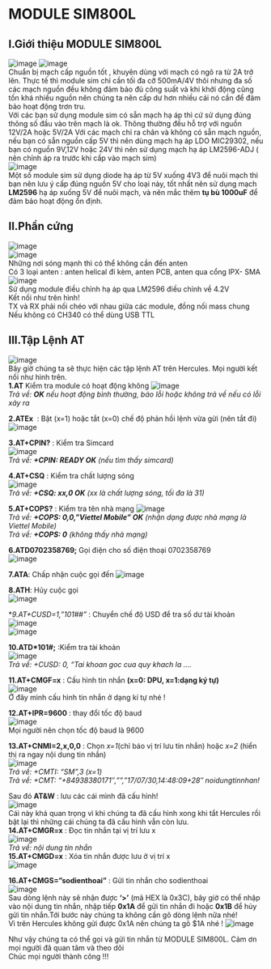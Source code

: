 # MODULE SIM800L
## I.Giới thiệu MODULE SIM800L
![image](https://user-images.githubusercontent.com/86427371/146665885-047bd1b6-f462-4f83-b7e4-dfc39415e1e3.png)
![image](https://user-images.githubusercontent.com/86427371/146665892-799747d0-0938-4859-9223-51c0f5bec8f3.png)  
 Chuẩn bị mạch cấp nguồn tốt , khuyên dùng với mạch có ngõ ra từ 2A trở lên. Thực tế thì module sim chỉ cần tối đa cỡ 500mA/4V thôi nhưng đa số các mạch nguồn đều không đảm bảo đủ công suất và khi khởi động cũng tốn khá nhiều nguồn nên chúng ta nên cấp dư hơn nhiều cái nó cần để đảm bảo hoạt động trơn tru.  
 Với các bạn sử dụng module sim có sẵn mạch hạ áp thì cứ sử dụng đúng thông số đầu vào trên mạch là ok. Thông thường đều hỗ trợ với nguồn 12V/2A hoặc 5V/2A
Với các mạch chỉ ra chân và không có sẵn mạch nguồn, nếu bạn có sẵn nguồn cấp 5V thì nên dùng mạch hạ áp LDO MIC29302, nếu bạn có nguồn 9V,12V hoặc 24V thì nên sử dụng mạch hạ áp LM2596-ADJ ( nên chỉnh áp ra trước khi cấp vào mạch sim)  
![image](https://user-images.githubusercontent.com/86427371/146665990-cdb265e9-e8e9-4844-acc5-7facd535bb12.png)  
Một số module sim sử dụng diode hạ áp từ 5V xuống 4V3 để nuôi mạch thì bạn nên lưu ý cấp đúng nguồn 5V cho loại này, tốt nhất nên sử dụng mạch **LM2596** hạ áp xuống 5V để nuôi mạch, và nên mắc thêm **tụ bù 1000uF** để đảm bảo hoạt động ổn định.
## II.Phần cứng  
![image](https://user-images.githubusercontent.com/86427371/146666138-612ffd35-5f2b-4d40-8965-a35ec3338373.png)  
![image](https://user-images.githubusercontent.com/86427371/146666168-68ca2048-0175-463b-ae57-9df817011e56.png)  
Những nơi sóng mạnh thì có thể không cần đến anten  
Có 3 loại anten : anten helical đi kèm, anten PCB, anten qua cổng IPX- SMA
![image](https://user-images.githubusercontent.com/86427371/146666256-a009f61f-3f8d-47cc-bc93-95de498854de.png)  
Sử dụng module điều chỉnh hạ áp qua LM2596 điều chỉnh về 4.2V  
Kết nối như trên hình!  
TX và RX phải nối chéo với nhau giữa các module, đồng  nối mass chung  
Nếu không có CH340 có thể dùng USB TTL  
## III.Tập Lệnh AT  
![image](https://user-images.githubusercontent.com/86427371/146667075-956506a8-e573-4e86-aab9-34002073df6e.png)  
Bây giờ chúng ta sẽ thực hiện các tập lệnh AT trên Hercules. Mọi người kết nối như hình trên.  
**1.AT**  Kiểm tra module có hoạt động không 
![image](https://user-images.githubusercontent.com/86427371/146667151-12a66279-c030-4960-b32d-fa865fd9f2a0.png)  
*Trả về: **OK** nếu hoạt động bình thường, báo lỗi hoặc 	không trả về nếu có lỗi xảy ra* 

**2.ATEx**  : Bật (x=1) hoặc tắt (x=0) chế độ phản hồi lệnh vừa gửi (nên tắt đi) 
![image](https://user-images.githubusercontent.com/86427371/146667194-552c8fcf-8a35-416e-80b9-c07c6fdf09ed.png)  

**3.AT+CPIN?** :  Kiểm tra Simcard  
![image](https://user-images.githubusercontent.com/86427371/146667209-8e068cae-af6a-4e52-8847-6ee3dc913c83.png)  
*Trả về: **+CPIN: READY OK** (nếu tìm thấy simcard)*  

 **4.AT+CSQ** :  Kiểm tra chất lượng sóng  
 ![image](https://user-images.githubusercontent.com/86427371/146667230-92eceaad-6116-49de-979c-08b23b275660.png)  
*Trả về: **+CSQ: xx,0 OK** (xx là chất lượng sóng, tối đa là 31)*  

**5.AT+COPS?** : Kiểm tra tên nhà mạng
![image](https://user-images.githubusercontent.com/86427371/146667248-ccd9f4ae-311d-4055-ad13-144651d357e1.png)    
*Trả về: **+COPS: 0,0,”Viettel Mobile” OK** (nhận dạng được nhà mạng là Viettel Mobile)*   
*Trả về: **+COPS: 0** (không thấy nhà mạng)*  

**6.ATD0702358769;** Gọi điện cho số điện thoại 0702358769  
![image](https://user-images.githubusercontent.com/86427371/146667265-2d30be96-514d-4403-b8ab-e0001c2aac7b.png)  

**7.ATA**: Chấp nhận cuộc gọi đến 
![image](https://user-images.githubusercontent.com/86427371/146667278-0d846327-a1df-4c94-a4ba-74bb7a8900d8.png)  

**8.ATH**: Hủy cuộc gọi  
![image](https://user-images.githubusercontent.com/86427371/146667291-d091f1c4-67d1-425c-a0dd-6e296ed46ac8.png)  

**9.AT+CUSD=1,”*101##”** : Chuyển chế độ USD để tra số dư tài khoản  
![image](https://user-images.githubusercontent.com/86427371/146667305-611adb94-3e2c-4794-9bc6-a7a51ecc2c05.png)    
![image](https://user-images.githubusercontent.com/86427371/146667322-135f46dd-3c35-4962-853f-0daf431c3474.png)  

**10.ATD*101#;** :Kiểm tra tài khoản  
![image](https://user-images.githubusercontent.com/86427371/146667370-27f4f071-e0b7-4e70-bf55-d5e8ae47d6d3.png)  
*Trả về: +CUSD: 0, “Tai khoan goc cua quy khach la ….*   

**11.AT+CMGF=x** : Cấu hình tin nhắn **(x=0: DPU, x=1:dạng ký tự)**  
![image](https://user-images.githubusercontent.com/86427371/146667467-2776ec57-e53c-4f20-835e-bdde09f8910f.png)  
Ở đây mình cấu hình tin nhắn ở dạng kí tự nhé !  

**12.AT+IPR=9600** : thay đổi tốc độ baud  
![image](https://user-images.githubusercontent.com/86427371/146667507-2d948a42-4bc3-4d89-9d4c-0123a9bb4417.png)  
Mọi người nên chọn tốc độ baud là 9600  

**13.AT+CNMI=2,x,0,0** : Chọn *x=1*(chỉ báo vị trí lưu tin nhắn) hoặc *x=2* (hiển thị ra ngay nội dung tin nhắn)  
![image](https://user-images.githubusercontent.com/86427371/146667538-79976c19-2318-49dc-a9b7-818d56b85096.png)  
*Trả về: +CMTI: “SM”,3 (x=1)*  
*Trả về: +CMT: “+84938380171″,””,”17/07/30,14:48:09+28″ noidungtinnhan!*  

Sau đó **AT&W** : lưu các cái mình đã cấu hình!  
![image](https://user-images.githubusercontent.com/86427371/146667567-3c3bd99f-1b16-436b-803a-3c49bafc48f2.png)  
Cái này khá quan trọng vì khi chúng ta đã cấu hình xong khi tắt Hercules rồi bật lại thì những  cái chúng ta đã cấu hình vẫn còn lưu.  
**14.AT+CMGR=x** : Đọc tin nhắn tại vị trí lưu x  
![image](https://user-images.githubusercontent.com/86427371/146667616-28df0b76-afcf-4c16-921b-7db562f156b0.png)  
*Trả về: nội dung tin nhắn*  
**15.AT+CMGD=x** : Xóa tin nhắn được lưu ở vị trí x  
![image](https://user-images.githubusercontent.com/86427371/146667702-23c505f5-9d9d-4715-b68e-d6a141b3b912.png)  

**16.AT+CMGS=”sodienthoai”** : Gửi tin nhắn cho sodienthoai  
![image](https://user-images.githubusercontent.com/86427371/146667743-db217ff2-e9ce-48f9-86f0-4074759e1b68.png)  
Sau dòng lệnh này sẽ nhận được **‘>’** (mã HEX là 0x3C), bây giờ có thể nhập vào nội dung tin nhắn, nhập tiếp **0x1A** để gửi tin nhắn đi hoặc **0x1B** để hủy gửi tin nhắn.Tới bước này chúng ta không cần gõ dòng lệnh <CR><LF> nữa nhé!  
 Vì trên Hercules không gửi được 0x1A nên chúng ta gõ $1A nhé !
 ![image](https://user-images.githubusercontent.com/86427371/146668182-8e75da61-408e-449c-b270-1cccafd87ff6.png)  
 
 
Như vậy chúng ta có thể gọi và gửi tin nhắn từ MODULE SIM800L.
Cảm ơn mọi người đã quan tâm và theo dõi   
Chúc mọi người thành công !!! 
































 





 












